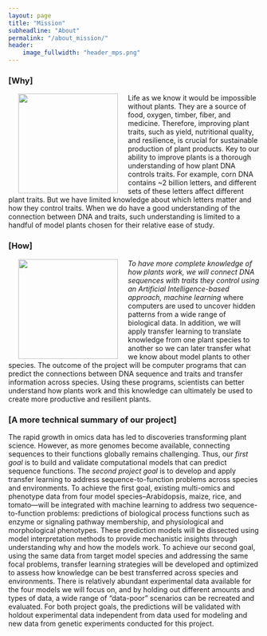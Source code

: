 ```yaml
---
layout: page
title: "Mission"
subheadline: "About"
permalink: "/about_mission/"
header:
    image_fullwidth: "header_mps.png"
---
```


### [Why]

<img src="https://creativecommons.org/wp-content/uploads/2016/05/photo-1440342359743-84fcb8c21f21-1024x683.jpeg" width="200" Hspace="20" align="left">Life as we know it would be impossible without plants. They are a source of food, oxygen, timber, fiber, and medicine. Therefore, improving plant traits, such as yield, nutritional quality, and resilience, is crucial for sustainable production of plant products. Key to our ability to improve plants is a thorough understanding of how plant DNA controls traits. For example, corn DNA contains ~2 billion letters, and different sets of these letters affect different plant traits. But we have limited knowledge about which letters matter and how they control traits. When we do have a good understanding of the connection between DNA and traits, such understanding is limited to a handful of model plants chosen for their relative ease of study. 

### [How]

<img src="https://creativecommons.org/wp-content/uploads/2016/08/photo-1461749280684-dccba630e2f6-440x250.jpeg" width="200" Hspace="20" align="left">_To have more complete knowledge of how plants work, we will connect DNA sequences with traits they control using an Artificial Intelligence-based approach, machine learning_ where computers are used to uncover hidden patterns from a wide range of biological data. In addition, we will apply transfer learning to translate knowledge from one plant species to another so we can later transfer what we know about model plants to other species. The outcome of the project will be computer programs that can predict the connections between DNA sequence and traits and transfer information across species. Using these programs, scientists can better understand how plants work and this knowledge can ultimately be used to create more productive and resilient plants.  

### [A more technical summary of our project]

The rapid growth in omics data has led to discoveries transforming plant science. However, as more genomes become available, connecting sequences to their functions globally remains challenging. Thus, our _first goal_ is to build and validate computational models that can predict sequence functions. The _second project goal_ is to develop and apply transfer learning to address sequence-to-function problems across species and environments. 
    To achieve the first goal, existing multi-omics and phenotype data from four model species–Arabidopsis, maize, rice, and tomato—will be integrated with machine learning to address two sequence-to-function problems: predictions of biological process functions such as enzyme or signaling pathway membership, and physiological and morphological phenotypes. These prediction models will be dissected using model interpretation methods to provide mechanistic insights through understanding why and how the models work. To achieve our second goal, using the same data from target model species and addressing the same focal problems, transfer learning strategies will be developed and optimized to assess how knowledge can be best transferred across species and environments. There is relatively abundant experimental data available for the four models we will focus on, and by holding out different amounts and types of data, a wide range of “data-poor” scenarios can be recreated and evaluated. For both project goals, the predictions will be validated with holdout experimental data independent from data used for modeling and new data from genetic experiments conducted for this project.


